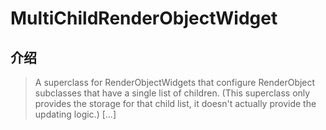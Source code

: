 # MultiChildRenderObjectWidget

## 介绍

> A superclass for RenderObjectWidgets that configure RenderObject subclasses that have a single list of children. (This superclass only provides the storage for that child list, it doesn't actually provide the updating logic.) [...]
